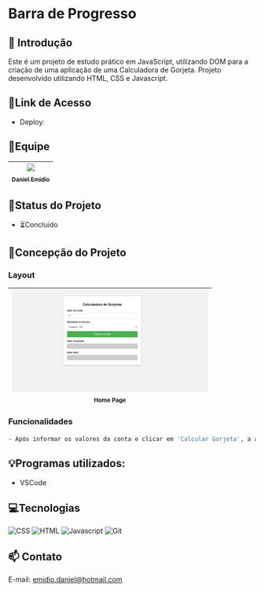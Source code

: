 # Barra de Progresso

## 📖 Introdução 

Este é um projeto de estudo prático em JavaScript, utilizando DOM para a criação de uma aplicação de uma Calculadora de Gorjeta. Projeto desenvolvido utilizando HTML, CSS e Javascript.

## 🔗Link de Acesso
- Deploy: 

## 👥Equipe
| [<img src="https://avatars.githubusercontent.com/u/111311678?v=4" width=115><br><sub>Daniel Emidio</sub>](https://github.com/DanielEmidio1988) |
| :---: |

## 🧭Status do Projeto
- ⏳Concluído

## 📄Concepção do Projeto

### Layout

| <img src="./assets/layout-calculadora-gorjeta.png" width=400><br><sub>Home Page</sub> | 
| :---: |

### Funcionalidades
```bash
- Após informar os valores da conta e clicar em 'Calcular Gorjeta', a aplicação retornará o cálculo de acordo com a qualidade do serviço informada.
```

## 💡Programas utilizados:
- VSCode

## 💻Tecnologias 

![CSS](https://img.shields.io/badge/CSS3-1572B6?style=for-the-badge&logo=css3&logoColor=white)
![HTML](https://img.shields.io/badge/HTML5-E34F26?style=for-the-badge&logo=html5&logoColor=white)
![Javascript](https://img.shields.io/badge/JavaScript-323330?style=for-the-badge&logo=javascript&logoColor=F7DF1E)
![Git](https://img.shields.io/badge/GIT-E44C30?style=for-the-badge&logo=git&logoColor=white)

## 📫 Contato

E-mail: emidio.daniel@hotmail.com